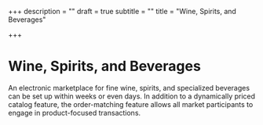 +++
description = ""
draft = true
subtitle = ""
title = "Wine, Spirits, and Beverages"

+++
# Wine, Spirits, and Beverages

An electronic marketplace for fine wine, spirits, and specialized beverages can be set up within weeks or even days. In addition to a dynamically priced catalog feature, the order-matching feature allows all market participants to engage in product-focused transactions.